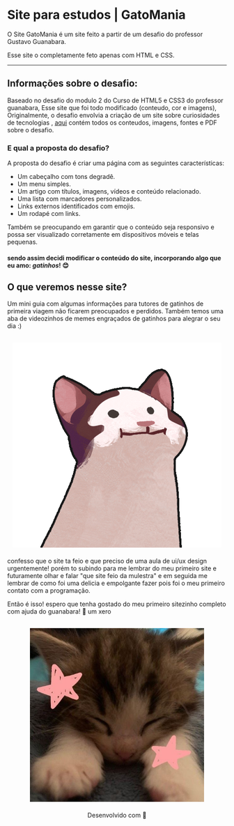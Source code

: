 # <b> Site para estudos | GatoMania </b> 

O Site GatoMania é um site feito a partir de um desafio do professor Gustavo Guanabara.

Esse site o completamente feto apenas com HTML e CSS.

---
## Informações sobre o desafio: 

Baseado no desafio do modulo 2 do Curso de HTML5 e CSS3 do professor guanabara, Esse site que foi todo modificado (conteudo, cor e imagens), Originalmente, o desafio envolvia a criação de um site sobre curiosidades de tecnologias , [aqui](https://github.com/gustavoguanabara/html-css/tree/master/desafios/modulo-02/d010) contém todos os conteudos, imagens, fontes e PDF sobre o desafio. 

### E qual a proposta do desafio? 

A proposta do desafio é criar uma página com as seguintes características:

* Um cabeçalho com tons degradê.
* Um menu simples.
* Um artigo com títulos, imagens, vídeos e conteúdo relacionado.
* Uma lista com marcadores personalizados.
* Links externos identificados com emojis.
* Um rodapé com links.

Também se preocupando em garantir que o conteúdo seja responsivo e possa ser visualizado corretamente em dispositivos móveis e telas pequenas. 

#### sendo assim decidi modificar o conteúdo do site, incorporando algo que eu amo: *gatinhos*! 😊 

## O que veremos nesse site?

Um mini guia com algumas informações para tutores de gatinhos de primeira viagem não ficarem preocupados e perdidos. Também temos uma aba de videozinhos de memes engraçados de gatinhos para alegrar o seu dia :)

  <h2 align="center">
  <img src="imagens/meme.gif">
  </h2>

confesso que o site ta feio e que preciso de uma aula de ui/ux design urgentemente! porém to subindo para me lembrar do meu primeiro site e futuramente olhar e falar "que site feio da mulestra" e em seguida me lembrar de como foi uma delicia e empolgante fazer pois foi o meu primeiro contato com a programação.

Então é isso! espero que tenha gostado do meu primeiro sitezinho completo com ajuda do guanabara! 🧡 um xero 

<h2 align="center">
  <img src="imagens/catzinho.jpg" width="400">
</h2>

<p align="center">
Desenvolvido com 🧡
</p>

